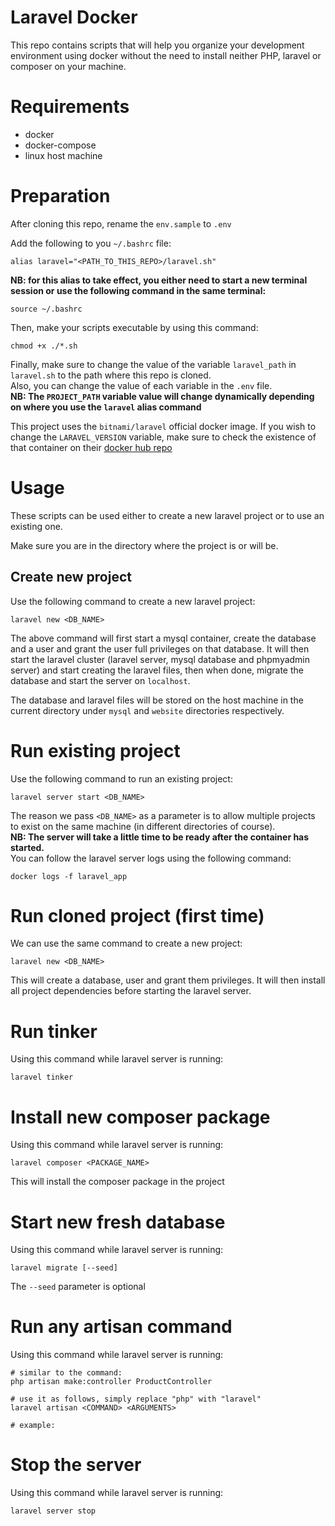 # Laravel Docker
This repo contains scripts that will help you organize your development environment using docker without the need to install neither PHP, laravel or composer on your machine.

# Requirements
- docker
- docker-compose
- linux host machine

# Preparation

After cloning this repo, rename the `env.sample` to `.env`

Add the following to you `~/.bashrc` file:
```
alias laravel="<PATH_TO_THIS_REPO>/laravel.sh"
```
**NB: for this alias to take effect, you either need to start a new terminal session or use the following command in the same terminal:**
```
source ~/.bashrc
```

Then, make your scripts executable by using this command:
```
chmod +x ./*.sh
```

Finally, make sure to change the value of the variable `laravel_path` in `laravel.sh` to the path where this repo is cloned.  
Also, you can change the value of each variable in the `.env` file.  
**NB: The `PROJECT_PATH` variable value will change dynamically depending on where you use the `laravel` alias command**

This project uses the `bitnami/laravel` official docker image. If you wish to change the `LARAVEL_VERSION` variable, make sure to check the existence of that container on their [docker hub repo](https://hub.docker.com/r/bitnami/laravel)

# Usage

These scripts can be used either to create a new laravel project or to use an existing one.

Make sure you are in the directory where the project is or will be.
## Create new project
Use the following command to create a new laravel project:
```
laravel new <DB_NAME>
```

The above command will first start a mysql container, create the database and a user and grant the user full privileges on that database.
It will then start the laravel cluster (laravel server, mysql database and phpmyadmin server) and start creating the laravel files, then when done, migrate the database and start the server on `localhost`. 

The database and laravel files will be stored on the host machine in the current directory under `mysql` and `website` directories respectively.

# Run existing project
Use the following command to run an existing project:
```
laravel server start <DB_NAME>
```

The reason we pass `<DB_NAME>` as a parameter is to allow multiple projects to exist on the same machine (in different directories of course).  
**NB: The server will take a little time to be ready after the container has started.**  
You can follow the laravel server logs using the following command:
```
docker logs -f laravel_app
```

# Run cloned project (first time)
We can use the same command to create a new project:
```
laravel new <DB_NAME>
```

This will create a database, user and grant them privileges. It will then install all project dependencies before starting the laravel server.

# Run tinker
Using this command while laravel server is running:
```
laravel tinker
```

# Install new composer package
Using this command while laravel server is running:
```
laravel composer <PACKAGE_NAME>
```

This will install the composer package in the project

# Start new fresh database
Using this command while laravel server is running:
```
laravel migrate [--seed]
```

The `--seed` parameter is optional

# Run any artisan command
Using this command while laravel server is running:
```
# similar to the command:
php artisan make:controller ProductController

# use it as follows, simply replace "php" with "laravel"
laravel artisan <COMMAND> <ARGUMENTS>

# example:

```

# Stop the server
Using this command while laravel server is running:
```
laravel server stop
```